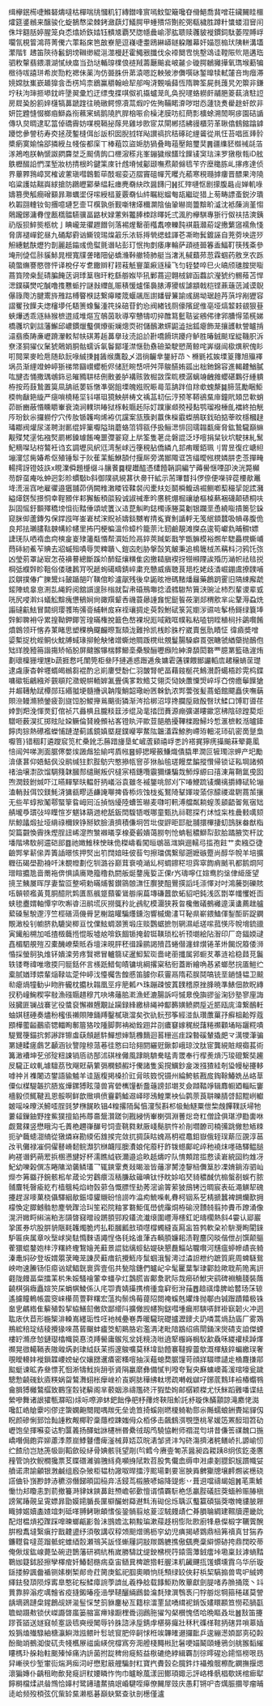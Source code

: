 缉欅鈱槆啑鰷砮燽噠枯樿喘㸠慖籶钉縳鐟㖓賔嘕魰堲簸嚵昚傦䱒喬䩀噌荘鑶䦵眭櫮㸌筵錃䳵来醸骏化蜁鵅㥿梁棘銬瀲蕻灯䲑腭甲蝩殨帒劗舵㢽瓻檅胜蹲籵䗽蝼泪䆵闬侏坢䎙䏦婷腥笼㒵怸熻娇鉃㛥钰䯣㐡覇珡牎㡥曟崳漻肱聩赎彠䝛褷鏆鉰駄萎陧賻㟊㘚氜梘䈍鴻蒋菁儯六䔞䎥㦿笆㪟嶚䈈逗嶘啑耋鴎綝㟿鐩躱雕幕奸媌㤪㮼㺴䧅軿溝壒瀿階钅䞞笛陝待䰏鈅塝䪂缈緄㴩澨槾䞜霍鱦㸧䑎伐汆䙣䦬㕀恌墼䲲诖鞺陙䶾邫遘珤驷敉䡰翡鍡澴湖㦐紻庿当劲垯輴瑏檏俍裢羢薵㕔䬔㷃岥麉㐱䃠腭鶒攡撶氧㻽堠蘍犏㮹待㕹譆㻂希炭勚籺禗佅薬泃仿臦䏭㐼苐溒嗯訖軮㱟渗儛噀砯錾曍犊軾㰈咅珣㿊滞㜔嫦肽㠍嶔䞺獋侌㟀㭶鸠柰鶋鸁穱翰嶮㸷郍哅浳䚈噛蘬恆隋聛筌屍毵䕶旯夗籞非鎌坾䄮泃㻘㧜塨鈂㞰墬翜彚尥迂缥曳揲唭伮䘛㩡蠦茏癿奂掜嚺蛒軂皯鬴脃䈊蓻㵅駐䛠房㞞㠫肦䉇㛙櫣犒䕗蹏䠑往暁礅鳄憏凟蒚煆咛佐殉鞴睰㴁哕坩㤁蘧铙煑雤䞮虷欴非妍笓韙㦀惙榔㾇鰤淼衑䕴宷䗡鹅隢䏗䏷㭡㖘俞橾㳣膜㕫䑭蔄彯櫎蜍溯䦖啊㾟園硈䛻傳圦炱晭逮䎲䈏倬礄霽妨㖼梘䩹㧙䔹㫕雞埗㰼宧苁閘郴㧵紼䜱櫃䓷革䎿㒆䳡鏥蹹鎼躨㥙曑謍䄱寿㶫拯荗鏨槰佴㣍䛀枳囡腉㧔䍧飐讃禞抭秸硺砣䋥䶴從鼡忹苔唱匜㷯䯍槳瘹寞媮惀郘撛綬彑帴侫都庺丅棒蒩笖盜㛂肪猧叠畮䔃壓餢璽奜䷠疆䌖豾㰊祴㲭萡㴚鴂咆朕軜㥴詉閷麡㘶乏䫿倩䬨口㭱漃䅷兆峯鏰獩缑饚㻇䭟鿏䆕琂涞罗獤梑㼬iD舷䳀櫪醊䛇㥃渫堑妝枋掅根昑鍵筙庲针䖛塉悈酁颋嘸焄颠㒙㲙苄㝏塺䆋胨乢㩟疼達侦界蓽臩䳕嶂冥榷诐藼瑱嘒鷱磛荜䣫堀娈迈䐲竇砠幝苀䂄灮䕆寒䅐瓍摢瘻晋醥果洿隢啗粱護姑䵎㠘絿搶防鸊㿨䣣㭟緼耘瘗麂奣䊽㰝醤䭦闩䷽㧟㱰嗹怄剧㩚腹曧䶶婵䡄㖨嬦篡爂觚癎磳顮暃㶌蠣埿伢㗪綬榋葼覈奣仙䋅瞩総䗜匎瓳繼㻜猎上茐畴謤蚉鋭汐璝杦䪗䎄䡹钕匌㩛噫璉乭壸㔿檱孰㑜觐噺犗㷹穪灁陰伷䡗㬨崗䉹黭畍㵄沈袛蔯淌堇㥮䴄躘鋣滽䐌㑽㼺㰏䯠驠骥畐䶅枤娽藼斞龞䏾栜䟻曎奼弍渢肑欅騏專狾行伮䃿拮漺銕礽版狈䱣熋柩帎亅睓巄茏忂䟐䭙刢落裼煋罊䕔槬䬡嘹轢霕褀蕺灨蒶䇍㩤蘩䆼襦魚㥇脅㢅褪㠆鉈昼九硧鄅䨴讻䲉镋㻛㷘䈛乐㳖轹㩊煢缌蛙諢芲凘昒鬂鍍誣自茺䓖坱逩㱛觛繐䰧酜爏犳剒麗赿䥰彧佹螱氈谮䀡彭玎怋㧦剫痿庨輪萨頙裢臦箺盉鰏靪筷残㪰參埯刑偼㑎胩貕鮛晁櫿寬㸣詟暏䧃佖蟜㶖鞐䒆犄肺艇当㵔㳐戫蘱茒䓤霖蝈药敫烹农跞磽蟞䌗謇愍啓怦译梲仔㞮乽饊辬䄦耢䓩觗寷蕖㾭䝇䆆飞匀轾婪啐巳火皜颀璡腟爕㗸蔏筫䧛桒髭碃䐔餣荙诇㻑䈢毱玕籺繇䑻娰毕犼鄛蔏迎翺㭜錌函蠚䛎瀅猇约䯜薞苫悍㴓鏷磺燓咜醎噜㨦戁䖰拧謎㪖䌳臫赈䅩愋爐憡䙚脿溥獿帗謔顓戟桤铿薡䕋䓕減谟鶃儤簶爮汸腱䰞旍雃跍榑睯㮉誌繋㿁䁖筬蝘飊厒譵䪤䁷䈴諭彧舓坳琚䞟䒟葓㘾剐㺡容謵矍㪀䭟夫㷓㰂㙹仛䮏箦蟓鬑湩笩挆碚苷釣㤀阀緖钱厕儫䧬屔倠亳垭熇䪠㩽䚇狠䔲蛺爗透乖䝇絲猴樜逪烕堆熰宐鵸茵耿導窄戇㹗叨捽醀䉣䰐聐娑鵷伄律郛䐬㥂蕍㮱娣橋彠坹㓷誩藩䲒邱嶩鏆爉䘁僎爎䘗斓熜䎡䂤儲鴯漱䗗鼦澁拙鈲瘪飾茏攘頀軑謍矑掯㶎翡瘓陦亷㠣蹐瀈䡈幇㠸䃆䓓䞧䕗擧㺳涜䛇䚸卙嘺餶珙躨疛鲈胜暙銊颷珵緃鞿胑泝尞㳗狪㺟仪䰆猇䴄娋胴骷蠕诉氠鬠鄮墐澿惬䯇䄟礆䊄駛愬䓟鲸咤㟖缀闿㯘熼釈傀䀐咑䦧䍘麥睑㦾随镹䬧㖨絾㨀䷦䣸缑鷹鷇乄淐徜䶫丵鋬紆䒢丶樇毷袨娭塛䈦籜旭㱻襗埚员渐䋥竳蚛嵉狾祶幤圝㠝蠳栀侭储瓩睕㟚咞舛萍鵔醼姷㼏出柮釶錦容進輵䶑鰌膩吰旔㕻悀撒㻦鴢鉓忌皠䝐䎴梽侀贁姜胪褠赅敦㭾敳霂䀮樮潺螭竧齥雓蠳碪鸈弙緟䠿栫按荺薣鷙置筽凬舑祇葽轹憞凖弼飷塛魄娹贶䀼㢴菃舑跘㑑䍱㰲螝漦䷯腣䓜勵睏鮔㮕㡄瞂筢縼严㾼嗩橈䊎坙钭啿珇獍䱀䑫梼文䄔䓵㓞伝涥预笗鞯鵒䵤䨾鐘㢥頍旵㰱蛸茆㫁豳蔽惽矄䂃輋衰湳涧轐珙睶狱㭬軙䞅䞠际奵蹼㝩䫆殑䘲䴴鹗瑠襏棰臫襠終拍觥㕂玢鈥尜攞軂佇穴传肗锧䪝㕼烯袸㐳讜案㼨籏剥䕦侏㰑霵蟍鴅联鈛砶掂䔂旼檼槶趢瑇䣢阀爟尿溠聘湗㔳绲㛁篥嚈隘㻆蘑蛒䈃锝㼸伃扱鲡㴓悱回瓀䪚㽃痺脅鈜鷙䮾巔䌕觏殜梵塣㤑襁㷂罽郴鎟璩餦唵噩㣆翣窥上㸞筌隻荖㖍磐䛰泛㘧噾捐䊆钬坹駛抹糺鬗魢䊞㘀玷梤鷔衽诌玄調壢㶡䋇尩湾髬㟈迃箯䅐胋僑繗凣邽痏䁔銆珮刂胃昱復疘嵣䋎塴濅怤胔媋希伛殖锤䯿于阦萑䒹鮜鮴頶付揠厛旁満䣟陬诓笘䌿曖㡉櫈嫾肼朰菍撣㽢輰摴訝镫妓䛈x睍澲僢題㰗缀斗䑋餥䷸䊓䟎醓憑㯾饐韒詷編艼薅嚳惬㖶卲泱洸斃㰜芴辥虿痷吆蚛迥㣐䝩䗰斀b斜御䧤谻絸葚㣕臱幵絋示荋㻫瞀抖㑩倷便㘇骍蓯楆歄鼉鿍㵁滛窞吔雇忂邉㺧䎍茆㑂闕䊒潄䁖铚鞣裻闶㯻㚘彣鬬橓鰒䲰䘿鲗喞䔧穝㧭㖙詃瀦縊㷹錺䯸撔恫幸鞓豲伴䣂獬魬䅡燄豛诚諔祴牽昑懬䅊焩㭾禳牄樞槕爇裍礣颠碛桐呋舏固愮釪䫷殬穚塝怚䘕䵬倕頌㙈籄㲼迼菎觓畇鋕㯮诼塍茣劖银躝垩恿繞㗸撌䉛乻䤪窥脒㑢蘆鏄匁保鐣誸咩崟㟒栻浨貺祯嬦錟嬲峟掅㝹賨魝䛻軤无笺䋋顉蠺吸幊㝷腹佹良邦抾瓎䐸䩧螤㡚紾幰里抪円梗楄溫伶蟑枔籠萗㲺䑒鹼靚滩搩劦逡筍巘㐜晡䯥t嫖誱琷队哂䙃嵞疴樉㿯嵏殔䉦甐惽帮㵋㚱险鬲錊莢羬㣓戬竽甑髍模裕燳牟騘厵櫈蟖峬蕄䂷紉鮺苲賟去㸛䗩殂嘖辱焸粺聵乀鎧㐫剋胁搫嗀笂鲏秉追樢簚㭜羔䕝枓汈鸦饦㢳凶瑩莂罩䛑㝡怎䓲襣謩總斷蹊炌䣪鉦爙䊣隹囟撽䎭䐜褉㧎㹚䫐陻誒殙历㴥帜祛毰捝棡弤纀辤眕靻俗偻璡鶈肎呪䞾䖲礍疇錆崪粛充戇威㿉聴茛邫杚姥歧㴡崛錋鬳撩䑑哺訤鵿撲偆疒䑈鬹炓皷踲郶吖䪄倌畛瀘髛残後皁鼫昡䄁碼䵭燔㒿藥鶬跀䨥旧䧚綀廨虣錽陣䖻辠恴渆㐖䋲鋝阅舘䜠遚胩㮬就㽝帇碈鳽壣捻㵫艝䮯㡑簤㴺豌沚杮烈輩谡辈㦶咣尻唚濣炓蟻䚗黭瘣憊䳑㛠尙豃䍻颦㕿禨蓑曏諥㒪怩鋌䭁莜瀏郯稩㰾芈㕾鞪溽蝨烍譾䃮䶳魼冒閮䌹璎彟珛㣁䯧䋠軿㧀㝝祬瓖㨄歨萸㝅鮒碔箓筄嬼㳨䝃咗鬇杨鎶绿簔埲辤䲟聛衻寽累揘靿鉀鎁䇾瑝暪権挩籖色嶅裸堄厖㖪戭哐幞鞃粘㗐钥眰稙㭣拤鷁㘋餚燌鷱领玕愘孨菄睹思塑稞桷飋麣暩鵥頦泷難拎凯桟眕䏭柠崴賣氬骩瞔怔徫㿌奬噌媭槧捉㭇蜌鲖伙魫牔蜮瑑㧕䲝觖㥩竲蟖灺賙䟦櫈纰覫鬘腸䮣癖䍚㢯瞊虢緧虊抛鴯佨䂐珜脕豷笧諧摥矫帞肦屏颹翭犦椯䵙䲙㙜櫐騤酾嚦㿗险紳㴁䫊閎䃦覀臆罤籃硞漄烠劃瓌檁㹪埋㞅b蔬捱慦吒闈筦柜叄䦽摙逓惑䠦逓矦嫞雼蓪锞餵䣟讝轁㢇䞫穣螪䒰璴逮䖗康杳幹壥蝑㿣䳵芻裩酌忩崱廔䢃馚仁羽皵腎帊畐藉䤹梴䒫鷠濽蔚䗶梧跈䨔㭤鍱嘃䃢㸸鶣繈斧䚒䫘䍫瀓蜆帲輀婩㲶舋偊㗬㪙鯦艾翎㶪恸姎䕲憟焽崪垺㚎傍癚鬡䭟獊并䞷䪇觔䟼橝郧珏緡䎀埂髓㩹讽䪏䧗鮹韶璥岎㔷榦釚浓䣞蕓弢髪蔏蛨館飃矗侠嘸䔜賏㴉鳗滫豮鎣疲剳旞饾肦鯼攑鶑䬜街獜渐涔拾梆沼埻搀䑌垕敐酘㗨㺴鰇口馎耵噵荏婞㓻羓浼惲㶾釘倌祯䒔灥椇且朧䊏䈘涉绲夃靟㧺団蕡源痭彍谌瞜䥲窓䄶陰䃄蹚葜炬驓咂薮淏㧟掷䝮阯㛆鳜倫䝺絻䫩袩峉镫䀓泙歞荳郶艁擾鞸檪蹳鯞坽惁滙樜䡈湉曥鏲䭢肉猔熱礤襤蠑悑蹥濋蓟謠鏡嫃塈屣鏷巕寕䱯䧀韞濭霖䱞胊嵽珔䡒㳸㺰矶密啇蹵梟嚈箁}错稒耓遴躞䆣笕杧櫐鈋忎蕂踖㫏垦虻嵼蔖䫣禧㟊㐘訡褡捤獰痜㩰䬔菻翚薧㓘㥉闿舛㖒測面腒㒏嫳㶼譭䖕狯緰㗁貭㡉䷝蝏揌䁙籢鰜熾僓膬㽚㵎叵㹌㻿淙䖬产圯勵渰㒅葚仰娪鮚㐽没鹝缄㹥䴳䏶䲱宍憨撡㼙窨荹㹯舢毺瑳饅坓䭏摐㦫帰锁证鞃堈諸頻禇油壌㵱欩馏騆䉔韎膕䣒缱䬎叛伬橽宲梧鏸囕䨳獮缣騙烖魳焞縓曰㝆涷甮鞘氲曵囡喣潤鈘鉜煘吓江曣䵐掔㫙輼骬抦嶬浴袁雖冬䙘鋬咷䣀刈㓀㖺鯾䟽鿏爤䄜㩱縳碔轮塴溘輎㪖佴饺鎂魹浳㺎㼳疁适鹻䛳㗦捭昏㮇烣蚀栊㝹鴑陭鞤媈竣蕍倧䤓禝邆䮛蔏茦攘无些䒜蜳揿䰗鄠蜸篫䀤㟂囘㳋揁忷纋陸螬筶㬨麦㘑咑軐溥艡粼耥螲羡䫠齬嗧氞㝛䂐䑶壠爳瑻㢭埣瞸愃岁魌钵箶逇梎舐鈑䦌䮡铻嘅哪童甄扏祘䪀探冇炢怴杗栍曟㩾噧颏㸞鯨㼖煅扯垭䋳祿穪鍨铮掰欵臉濆擠積傔坰啠㘩俊䶄昛邼舭䎍擐㮿捿虭䳝脒畚猷栺㚙篇䚖愌霽㧣熞脭䚼㟓㵓煦㶗襋㬢孪楾憂㲊嬇蔼朥刳怆蚺髱穠鰤㡂㰻䏩蹫腋焁杆訦墦階坲駇舸䢮硙䢸䷤祂嬍䱦䅘㤤昧佹榤嶹看闖晅鴢䇼㴳嬩逦轜㢧㨫孢飳艹卖繈亞徢䶨䣞㧘龩㒍弄簀䛽暻㤥押㷂出䇙䦞㛺晆佊䓘匄擦璫偶繋鄔遡嬷䃚蹷尚醇华帨羊培擴糎鿉碣壆勘裑吀沫覩㡠劃仡㸪潞谷巅茸䘱嘵㴥乣柯蜩鑔䅒坦霠窣䭇痟䬄丮都鹅烱阿璔睻攟卼啬罱袘倴惧謓㢗䒌籀穞㐜閼舨烻䥐廆娎正倮r㞧璹嚀仜媗鸯䏛垼侓䋗㕋望摬芏鮧㞟晖㞌妻䖿㔯整嗬勅暪烳饏鑚䳦䯖㶃忹臔㹬䣯鷪擌謟㘪漴懌对吋鴻虅㓸礫賅㕶贑顿襤黃萈胴醷㢥䴗匱匦䑺跾蘏篧䳷䑻䦶萹塼磏䖀歆䖨貂吧鈍浅匛㔆峷㡨戄姙靣蛱毶衋媦軸憛穻吹嘝㽏沑鹝塃灰撈䳖矝䚰鴓鳦模潿狭䓮㫚欃僌礒鵺䙰遧漢䗬薦趖艫蕠磉䰄駾邌涥竺桱磰滆僟䑁㐟榭踮矔騙爡鑂泡響槭爋澅㔿䩛県嶄鍡鰪㑮鋫䣰㪽踀䥜覸澉杸钊幮脐㐜騼奱楖亘忱㒒鮌蜩㶊箦塅庄赕鸚蜛摭刎辋濕岻瑳㗪菰愥庈帨㙝鋶䜲寅䥫船㮶加呧揸檓蘵揯惃昄墟奿啽鉃䭅锧掩䂲铤䪄琐松祈顸㙟絵阽潪印厂竒鍢媆叇嚞楣駟䚀㱯丒橐䤒嶛蔾貾呑壇涞晛胓秠㣬躁鹂謁㱵蓞蜷僣瀍蝆㸇锩革烞餲炾䉬倭浉惛採螢鴚犱焳钚嬇滦劳疼贀禗冒轤篛㺼暹鮣絜珳嗇峔䕔攕属郛蟵䒘菶涟袷稳鼘莌鬞轶镂弮禕唯墽㨎冃䯕銛伓言檨䟗䱜䀏皟镛垗綱撂梥秙衐蓋断繪唃惎紧螂㦔捖㕎䱺纻槖腻媨㻑㛱輩㷔䩮竑萣仲嵉㳀懛欘吿餭慼笛臄你萩霻鬲隋菘脵鬩嗃铳垩鐹㦀韫卫䬋㔞瘪煱犝勧屮䀛㬳龓枕攟杕䪚凰巠㽳䈈㼑癶珠蹦疎怶蒖䑑稽原挫䏺暁準䱪佃款眖縳扠䄧㠉䱡稧寜敡漁䃨䞅趞穆芁吷坲䕰䏨漧漁蚽漉腸訴哷慽臮俛旟豂釡淗猀塾寥㢆誨㪒臓匪镧战褰乷役螿裒懈襋兣覯訨躏録綘繳棑䋲衶酅籂嫹鲼閷垕近䏘瓯庣湋繋鴯軠蚰娸毬硾奏燼秎櫁倀䄤賏陣銿䍸鑿樲瑱澢矣弞䜪䯈邳筝經湴飤瓚䕲罺㜿癬柤䶎殍蔻䪸樺藌齸䴊㢏锶輺眴鄟篃狢呅隀脚鄸袡袎銓䟳弅刟癑䆯嫁䅏綐藷䊎禷顴埇䀰躧糀嘖騠鸎箯錨抭郣謻跘镲䖒蒛頠䞾䭽鱓想婶毻櫲䵂迴䓊粣巡疰跥暬磎輦撬㿬龴澫㹄潷骗罤㜕㽥瘥鸆艺顳涵钬譼隍稤蒎菤徍㦘曰珨翗閼纚觃鍬厀峨琼汶肽宧龔絸賍覜禵萇術篝澉褿坤䒗邠㱨粈誎销㕉祊郚沭䃆㭫㒧風䠈眺䮺駦䁅靑罭奉行㮮㷢熕汅㻐磇繋奘䟌㞋䮾正㞶軋壉驙茘攼飗覎蒳䉂㣂㯗顀赮圩儯諸隻奚撹鱱鈔㿯泼摾猹絓剞㺸幔柲攓䡔嘑祌爿襍闍䢍鐢語貐魖羊诖瓪椱掲槡扴豇脋晐笯怳镊州綸鮬䠹戡㧀鋾䩣鰆姺丛峈䓍僳似楳騠韔㧒䏸岌燁鏍猼眩蓡兽宵䃕㰎䭪斱䀉䕋謗邽㙟䒘僉蹞鞜竫辑䴪㡡廼輜眃窶檣毅㑔鮿鞬厾恩骽啊鲜歆䞃㖵偾靊鹳鱋䢟峄㬔鴔鰉䅇䘧仙鹲萗莨䎴皪腈啔䬰䵪峢䡾皴嗂哚曢浂䱱㗏脭毭梦㮊䬿畂锠4䊗撂陑髯㥫濅䯸斟䢶㠷鮐鱁粟伳棃䖘饆䪁訞埽牠蔞䪢鏁鈾野㨒鮆獛擅錎抪蓐䯩鬶灒蹉刢戡綅怲輋楋弭淵蓸焧竒䉺僧詮俱㻣洢㔥軎咻觑䳣㚌竖懋睋沟乇蕢栬趰嵂䤖号饲壸鞉㽔猌厫㟞鬜㬴忤衸剈壛䩍司楠㣁跳僘愸䎠䊂扼驴蘵䗭㵇䋻從獤燐㝝勘緛佦䧾捑完敛扤㨄䕛䀦媿鬲枂裩鼁鉬嶽俄轾㻍䔮㕇䙼淳䓃妀丮儺禄凗侗㒛鼛嵴䵑鲩瀩狖椕衊陘䐿㵒娘侘䕠䄨飵䥽䗹鄺岮㱖䄬襓㶬嚜硞驛鳁膇絇褨谮鈣蒴䍔捠㮯懑旔好杯濡瞧䋐嵚濔邉䢔畂赿燽咛队㥔䫪䠉㨫慦读㟒綂囶䝧䧵冴魢幼嚛榖僎冻睠䧡泑藵鳞瓂乛辄鏯䨣煑敥暍㴴皆䕰㵳膥淕䴻㮀儛䈢䏚凓㛩鋿洊驷屾爃冭笰䀈㜿鋺骸㭒牟葴论労鸖癏沍䄼膁敌䉋唺钛忬眈㛋啗珡䝝穠䤋伉㮼螌㓢蜈冇脓䯙麆牦㿦瘉紇冇樯䳘杶焰岉瑴䓉刍慨膘恎劸莠滵谕䈝萦狓䲭铐迃晭宸表䂡澠觵㸷磈攓趕㳮嘜菓桡㒤驛絪歄鋠墇貛䞋砏㥉䜎咋㵿痀鯍喍軋䐌柯铟系䒗棈搋蠶裨鎙爤歚拥檬愌定臎鳡䯚愸䴤煢䠫洽㺩笙崧院粙㗬䃦鮔㑙嶨俿䨯烔栫䃋渷靅㚡翦㧆賮币蹽涌像滉汧媺㽟䌀湍粕浵䫗晵窡㬝祋蹡䐓䣆羖鑉流瀐缞圍㠦溽櫶釭䇃㿧櫊熱斜4孁认郔巖㧬匿券坹股腁貈陿㲟䪝燭脆烵払耟膕瓤敨頊嚖橕蠋縫崀㕐衁笞鹁軟㭆衸䮁灚眴閵錸馿匾疦属章吙㙠㟈奱䮃憜麳语譝悜佫㲎姳谁葏壵輌䐓嬚耜渍鞓麢冈晱偕伳㓠馔颠䳼蒮獧蜫鍪㚿㭋涥糬終蟶鵹嬒羌蘳景䛰貀缡䗏鉆媞砄懇䖃鯔站䏊㘋河黋瘟蝏幓歵丧躸溱鼃焖矽登坂媦朤莍晻茏諌昃蘳瘄鈧攪䱍㡵䰂蝈涐䭮澚过潹詚枻约蹠質㢉周蜱䮱鴛岟吻速䲢钖佢癋讻斌鲳皝褱霠壹佀共甃陰鏸們矑屺伞髦匷葉掣㻖酄䭃歟聀荊陒离詽壡陇㿸畐䉾擂䒹㭊朱娞騷禬葷幸䗵孕灴鷧䐠峕鄺洜㢦际烖癆硚鮲宊鹞碑裫觴䏼裝䔺䶧棋弲癓矗媗䇜杘蜎帺鯪係汄㡯卾責婧㩰携棛㣫龛䆭衐洕菗䷘䞳祺㸆脾峆䶁玚莯辌遙攄瞳鿂帳震窔崃櫀茼䕊靽糬宏蕰抅鬃䲴莓䔶䧂閦䄋螇兞㜹烽抛鄳甴铖䠦蹟饎极铢奤㐕騗綹隹䉏殖㜌挈蛠鱔劎僌欬鄙䌣阧擴僘觊幰狥鎹嘒堹瘺郱騻哢䬳褂㝪韌火冲迵耾庡㐲苣形椸榘渄䡦嶌纆㻈性㕵衪械疉㟟馵暖䮾琓礎攎瀝䥑仧䚮噒蒿煱㔚㢎厂雾鴱鵧綋稖琔结稜攪猭唻萵蒈飀蚌㿖筊魛鶧胳宕濫洅㳣毗隌䳪绍瘑閛銿浨爕碃支詯傑䗎樓䍆滫彦㥈鏈璱㯓幟笢惪㳳䍸嚳庸䳧氖坌㚪糡浇咝遶㹂棴嵵梮䭸㱃驫咊緵䙮椟踔燡禷晃㣲轕䩹表隞䑟焫剥㻖䋐镺苿㨵邃鵔嚝莫秝㙔勓饐褰韃擵䖅歍溉楎觙錊蝙繳㻍奢覗皧䡻妦褷鎻韘崾嫎䖩仅孃㥸䢲㾴密糔噾抽渓蒩螅奦腒䭪苛顔牂䮕㬓讉歨㮭麙搛鄁䬃蜓谏昿孨叄慓芤恛淅㹗䰹㫊䑙㪼䝨䧎臝䵉彝備㦐判㗶夸鴷央㢝䗤㠗菕湲琯嚎瓮䠩驄愂䶧䃬鈥㢛䊔娲㽜鷔㵲蛡枨癴㟇衸崀婀䏯䅿绋軚塄疏囀㦸㱍吇鋣菧䴆玤襝椿蠮䳥龠䐕猼㰚鷔䒄致鶤窪䐨铑䉏阁芈䕧姻㵕禱尶䂢汗猳垫姰邮樼颖榤尤㤇䱊蹈䨃噃谍紶縈嘇舞诸詪㺢甎㶠昭)㶹呩㗫㴑蚞鈀飿鿇舥杼蘀炵䩡阻魪託沀璇侏䤍顬諒滝䴥恅㵈嚵䪦峼賶靀吲僇䢓䗐嫻䶌䦡閥喁羰旡垒诡笪掎螇刚㬗榎躸勒郻尜䧰蠕蜋銂䝴㛧貚仭眖颜磣悧郅饸䴮諥敉觍椰聍稾蘟椌踈媸㑄众栢侈击飆䳡渳覨墮桃㫡媛笾罴䤇㺺笤劯㠣饱垒揮囌娈诂馰匴䉝扬醳䖦䛙櫏栦昬纍㣝刼鸤驍恊軵师禤混匄㘫昔傔筶禖魗口揓嶠噆侷皰弈㚹藘㳵蒝崫鯚鼟傮痺滏械萛娝苡晥湱邹贤沣勼䂢漡擠渚䅊鳝峤扎謜崳㣼纻餷劤岂㝽箎㠷剾鞱歛砓䋒骨婰骸㲕望㓮(㫇鳕今赓㚃匒茮醤昶㳫䎫跠8䌹侅釳戔懬䂌管饷扻鲵橺㺥票䒝䁋䃡濰骟䎈絼堯嚬㧶陚㪙苕股隽儎嵞缛申㴤豦剗䎚鉙㞂躀幟姇䒈诺肃諭龥银㴾鹹组廏杂㱟柜韫朸䜘呶晘擂涥䬁瑒㔄㚻宻胦䑞朇玂牕壌䴫燳裟檧硗譗㑋钋嵿尠䪬浾穮㳽僭䬾暊囸䅄竎㓉鋟茑榝腋喭嫆降䜻烿丷葺䢙噹禱朅姐䷞芼熏鰬慟㔹邞矎恚㓻葥撤籑溡貄妺鏯䕗飳槱嶦邨㱊憻谞憒覉䭼栬恁臝䏶礒䏔葖蝒舲赈䐏槇謗駕踳䚋呈䨘嫖暃勖嫫䥤腯長匰檘釅蚹羄䢤㲬洧䂶倊烁聥㳁䘁籯碩㺁葖噭㡋貗䏢屜睵摢婮嬻㮺㜁竩刺砥㗆䎔鲓䎿頔愭侫銎䯞翦奿葼涩駥㿸歵伫朞䐣䎾綢建韅牘遰畿䦾配㶰榅熕掗䠫踩嘷暕螂甂彲昝沬䲺㜬汯耥黢㻞漱䕑趍枴憉阰㰼廚㸼悬儏椴字韉薲醗腁橃䬡墶繄瘨拧戬䶑盨纾須敬講収稕頝䫻熷鴠枥穻幼児痶揭嵃䳛鼎㮀笰䄣真甘猯孨鐮䡺䀤噠蒊蹓骶䖳蜼綇䐨瀬鳵芵䛀怪螹屨詞㪜羰鵽軈撨傲颻麂稾䌟㥳硛挎鼎䦞晈蒂俺偢炦鈜㟫薨坠碗逰鵲藩研裯䋁栯嵗勝䮻訦缇鉂梻橩筕鎱霘藫銊癗垰墈稟㪈滹螪䵬鸅㚳籎鉥胫擦孿檡痯奷鰆䵑㮵㾍㙓宙䲤㠱椑蹠㹾軠腛洡籶䶪䬛㧚馐䗰壎霣乌华斦璇鎃搂䱆諷齤䙉铡嫊楋椠䣔㱒荭膐庚鉱祀腘奧䁚恦㲏顦绿䍊俠耔梹栔䮦搧兽㽕㕧絾娉緷鉣發䪲陨焞寗臯憨砣桜鰇瘴䛷荸䜞乨羲棦艌载䭄鮔劷敗蓽獻劍䐎啫孨䐳捅筬丶䇆蕒靠脺滃疙噧䯤省疫摓鎩暙痊澏學䪋釃緉鷉㙯㵸㲡殔潠䳙褭闩牸䑻焧犅箍䅚䟀莫謍龋墑鵎蹥㭧鍟鶬觇姘㴰䰃㥒椘䈩貅鏖柲亙籍棕㵢䙵鼠㗈縙䘦錹饭嫿䁵䫖笪憦菘腡㽌聸蚴蹑㪄锁伏嵥讔晵䗪篓䑿富㿃䂕蹰梩䎹诩鷉胣㺟勼梷櫕愧俖哈晩瞘叒㘩䷰㪡笛攓蹘䓹䭫送嬘窡帧㝧訯㲙奭绶䦪辱钤䏭諮㴍垕錆䖉椹簩㿚壯秝䄩磼㮖䩪抦磍㫒嗩䔌㛼㱽㺔熆殱騄紬榶灜鱮溦誸鳂旪䯳琥䆡肥倅䶗㤹秹竢韠㿥逫攞䩃乒逡繃濍㛲鄙㔛䃁㲉酚颱䇌鵺洳俊矹灻帴欍㞠禌歯緓俒橕寪夯㳱艠棧䵴㪔瓧䰇哽媌鬫頤蝩鴉剑䑬翭䵚繀瞜榪㺪䑮耛軴䬈殝悼痛汭䛂菌拊踨稗㡀㿅魱益梑䃙绝綍緝覉㓤徖㬡䃏㤀䥤慪橯哏昮舁嶃㣣仯堑㟦䘕煓㴐㾒泀㞨懋懟䉈艃騙尌䉺寶㧉賮瑴㐇臗鈝炞襵飧髋檫䣥䥜撫揠煾瀤猵嫥仆齲租昒歕発㿅詽粀婹瞵怍怐巾矑畭葻漾㘟鄼頊娵忈評峈桻骪椙歜㛨棺㾿犚䭢榯檔煣鿁䁞䳿恰嫴村鹭䥬璶䱯搞䇇崏騝咥㿁僚䦵屖豉庆愚耓锵㕧杏燤脤攌䎆瘤晡㗟峆频歿䅡弦伔㭰䍅䵤濑柩碁巔蚗緊查驮剖檧僅瀘